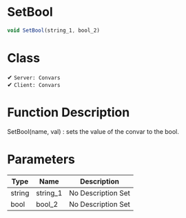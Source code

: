 # SetBool
```js
void SetBool(string_1, bool_2)
```
# Class
✔ `Server: Convars`  
✔ `Client: Convars`  

# Function Description
SetBool(name, val) : sets the value of the convar to the bool.
# Parameters
Type|Name|Description
--|--|--
string|string_1|No Description Set
bool|bool_2|No Description Set
